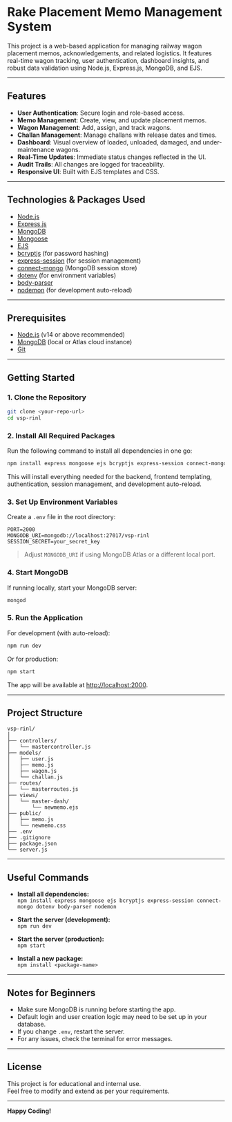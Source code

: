 # Rake Placement Memo Management System

This project is a web-based application for managing railway wagon placement memos, acknowledgements, and related logistics. It features real-time wagon tracking, user authentication, dashboard insights, and robust data validation using Node.js, Express.js, MongoDB, and EJS.

---

## Features

- **User Authentication**: Secure login and role-based access.
- **Memo Management**: Create, view, and update placement memos.
- **Wagon Management**: Add, assign, and track wagons.
- **Challan Management**: Manage challans with release dates and times.
- **Dashboard**: Visual overview of loaded, unloaded, damaged, and under-maintenance wagons.
- **Real-Time Updates**: Immediate status changes reflected in the UI.
- **Audit Trails**: All changes are logged for traceability.
- **Responsive UI**: Built with EJS templates and CSS.

---

## Technologies & Packages Used

- [Node.js](https://nodejs.org/)
- [Express.js](https://expressjs.com/)
- [MongoDB](https://www.mongodb.com/)
- [Mongoose](https://mongoosejs.com/)
- [EJS](https://ejs.co/)
- [bcryptjs](https://www.npmjs.com/package/bcryptjs) (for password hashing)
- [express-session](https://www.npmjs.com/package/express-session) (for session management)
- [connect-mongo](https://www.npmjs.com/package/connect-mongo) (MongoDB session store)
- [dotenv](https://www.npmjs.com/package/dotenv) (for environment variables)
- [body-parser](https://www.npmjs.com/package/body-parser)
- [nodemon](https://www.npmjs.com/package/nodemon) (for development auto-reload)

---

## Prerequisites

- [Node.js](https://nodejs.org/) (v14 or above recommended)
- [MongoDB](https://www.mongodb.com/try/download/community) (local or Atlas cloud instance)
- [Git](https://git-scm.com/)

---

## Getting Started

### 1. **Clone the Repository**

```sh
git clone <your-repo-url>
cd vsp-rinl
```

### 2. **Install All Required Packages**

Run the following command to install all dependencies in one go:

```sh
npm install express mongoose ejs bcryptjs express-session connect-mongo dotenv body-parser nodemon
```

This will install everything needed for the backend, frontend templating, authentication, session management, and development auto-reload.

### 3. **Set Up Environment Variables**

Create a `.env` file in the root directory:

```
PORT=2000
MONGODB_URI=mongodb://localhost:27017/vsp-rinl
SESSION_SECRET=your_secret_key
```

> Adjust `MONGODB_URI` if using MongoDB Atlas or a different local port.

### 4. **Start MongoDB**

If running locally, start your MongoDB server:

```sh
mongod
```

### 5. **Run the Application**

For development (with auto-reload):

```sh
npm run dev
```

Or for production:

```sh
npm start
```

The app will be available at [http://localhost:2000](http://localhost:2000).

---

## Project Structure

```
vsp-rinl/
│
├── controllers/
│   └── mastercontroller.js
├── models/
│   ├── user.js
│   ├── memo.js
│   ├── wagon.js
│   └── challan.js
├── routes/
│   └── masterroutes.js
├── views/
│   └── master-dash/
│       └── newmemo.ejs
├── public/
│   ├── memo.js
│   └── newmemo.css
├── .env
├── .gitignore
├── package.json
└── server.js
```

---

## Useful Commands

- **Install all dependencies:**  
  `npm install express mongoose ejs bcryptjs express-session connect-mongo dotenv body-parser nodemon`

- **Start the server (development):**  
  `npm run dev`

- **Start the server (production):**  
  `npm start`

- **Install a new package:**  
  `npm install <package-name>`

---

## Notes for Beginners

- Make sure MongoDB is running before starting the app.
- Default login and user creation logic may need to be set up in your database.
- If you change `.env`, restart the server.
- For any issues, check the terminal for error messages.

---

## License

This project is for educational and internal use.  
Feel free to modify and extend as per your requirements.

---

**Happy Coding!**
